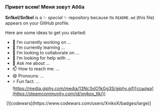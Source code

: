 ### Привет всем! Меня зовут Абба

**Sn1kel/Sn1kel** is a ✨ _special_ ✨ repository because its `README.md` (this file) appears on your GitHub profile.

Here are some ideas to get you started:

- 🔭 I’m currently working on ...
- 🌱 I’m currently learning ...
- 👯 I’m looking to collaborate on ...
- 🤔 I’m looking for help with ...
- 💬 Ask me about ...
- 📫 How to reach me: ...
- 😄 Pronouns: ...
- ⚡ Fun fact: ...
!https://media.giphy.com/media/13Nc3xlO1kGg3S/giphy.gif([ссылка](https://steamcommunity.com/id/xnikox_tlk/))
<img scr="https://yandex.ru/images/search?from=tabbar&img_url=https%3A%2F%2Fthecodebytes.com%2Fwp-content%2Fuploads%2F2021%2F10%2Fcodewars-logo-1.png&lr=11008&pos=0&rpt=simage&text=codewars" href="https://www.codewars.com/">
[![codewars](https://www.codewars.com/users/XnikoX/badges/large)]
